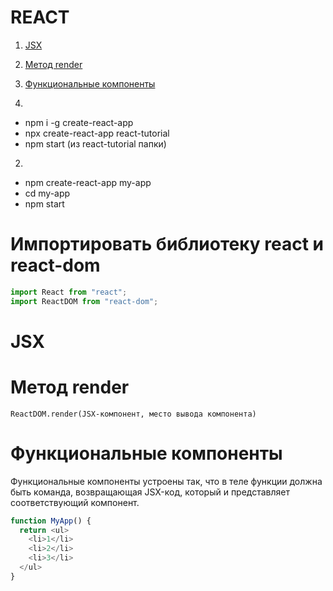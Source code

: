 # REACT 

1. [JSX](#jsx)
2. [Метод render](#render)
3. [Функциональные компоненты](#functional-components)

1.
* npm i -g create-react-app
* npx create-react-app react-tutorial
* npm start (из react-tutorial папки)

2.
* npm create-react-app my-app
* cd my-app
* npm start

# Импортировать библиотеку react и react-dom
```javascript
import React from "react";
import ReactDOM from "react-dom";
```

# JSX <a name='jsx'></a>


# Метод render <a name='render'></a>
```
ReactDOM.render(JSX-компонент, место вывода компонента)
```

# Функциональные компоненты <a name='functional-components'></a>
Функциональные компоненты устроены так, что в теле функции должна быть команда, возвращающая JSX-код, который и представляет соответствующий компонент.

```javascript
function MyApp() {
  return <ul>
    <li>1</li>
    <li>2</li>
    <li>3</li>
  </ul>
}
```